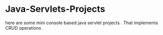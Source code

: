 # Java-Servlets-Projects
here are some mini console based java servlet projects . That implements CRUD operations .
